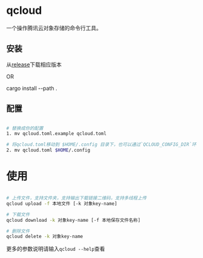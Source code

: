 # qcloud

一个操作腾讯云对象存储的命令行工具。

## 安装

从[release](https://github.com/bujnlc8/qcloud/releases)下载相应版本

OR

cargo install --path .

## 配置

```sh

# 替换成你的配置
1. mv qcloud.toml.example qcloud.toml

# 将qcloud.toml移动到 $HOME/.config 目录下，也可以通过`QCLOUD_CONFIG_DIR`环境变量来定义配置文件所在的目录
2. mv qcloud.toml $HOME/.config

```

# 使用

```sh

# 上传文件，支持文件夹，支持输出下载链接二维码，支持多线程上传
qcloud upload -f 本地文件 [-k 对象key-name]

# 下载文件
qcloud download -k 对象key-name [-f 本地保存文件名称]

# 删除文件
qcloud delete -k 对象key-name
```

更多的参数说明请输入`qcloud --help`查看
